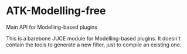 # ATK-Modelling-free
Main API for Modelling-based plugins

This is a barebone JUCE module for Modelling-based plugins. It doesn't contain the tools to generate a new filter, just to compile an existing one.

